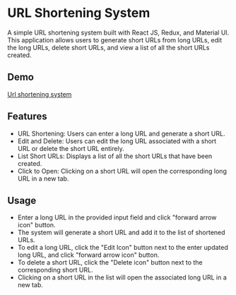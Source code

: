 
# URL Shortening System

A simple URL shortening system built with React JS, Redux, and Material UI. This application allows users to generate short URLs from long URLs, edit the long URLs, delete short URLs, and view a list of all the short URLs created.




## Demo

[Url shortening system](https://url-shorting-system.netlify.app/)


## Features

- URL Shortening: Users can enter a long URL and generate a short URL.
- Edit and Delete: Users can edit the long URL associated with a short URL or delete the short URL entirely.
- List Short URLs: Displays a list of all the short URLs that have been created.
- Click to Open: Clicking on a short URL will open the corresponding long URL in a new tab.


## Usage

- Enter a long URL in the provided input field and click "forward arrow icon" button.
- The system will generate a short URL and add it to the list of shortened URLs.
- To edit a long URL, click the "Edit Icon" button next to the enter updated long URL, and click "forward arrow icon" button.
- To delete a short URL, click the "Delete icon" button next to the corresponding short URL.
- Clicking on a short URL in the list will open the associated long URL in a new tab.
